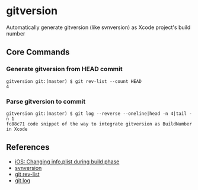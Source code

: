 # gitversion
Automatically generate gitversion (like svnversion) as Xcode project's build number

## Core Commands

### Generate gitversion from HEAD commit


```
gitversion git:(master) $ git rev-list --count HEAD
4
```

### Parse gitversion to commit

```
gitversion git:(master) $ git log --reverse --oneline|head -n 4|tail -n 1
fc88c71 code snippet of the way to integrate gitversion as BuildNumber in Xcode
```

## References

- [iOS: Changing info.plist during build phase](https://stackoverflow.com/questions/6912743/ios-changing-info-plist-during-build-phase/26354117#26354117)
- [svnversion](http://svnbook.red-bean.com/en/1.7/svn.ref.svnversion.re.html)
- [git rev-list](https://git-scm.com/docs/git-rev-list)
- [git log](https://git-scm.com/docs/git-log)

